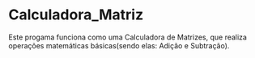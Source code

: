 # Calculadora_Matriz
 Este progama funciona como uma Calculadora de Matrizes, que realiza operações matemáticas básicas(sendo elas: Adição e Subtração).

